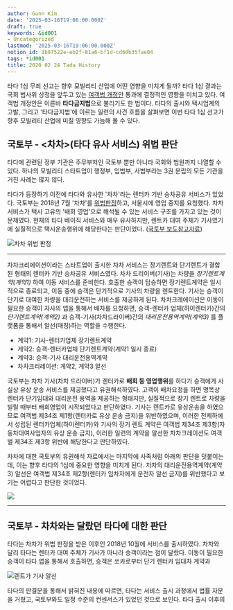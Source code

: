 ```yaml
---
author: Gunn Kim
date: '2025-03-16T19:06:00.000Z'
draft: true
keywords: &id001
- Uncategorized
lastmod: '2025-03-16T19:06:00.000Z'
notion_id: 1b87522e-eb2f-81a6-bf1d-cd60b35fae04
tags: *id001
title: 2020 02 24 Tada History
---
```


<!--
agree : 글 주제를 찾아서 들어온 방문자의 마음을 동의한다는 느낌을 준다. (유용한 기술이지만, 제대로 사용하는 사람은 드문 것이 현실이다.)
promise : 현재보다 분명히 나아질 수 있는 부분을 알려준다. (핵심만 이해한다면, 검색 상위권에 올릴 수 있다)
preview : 어떤 정보를 얻게되는지 알수 있도록 한다. (이글에서 활용법 5가지를 알아본다)
-->

타다 1심 무죄 선고는 향후 모빌리티 산업에 어떤 영향을 미치게 될까? 타다 1심 결과는 국회 법사위 상정을 앞두고 있는 [여객법 개정안](http://likms.assembly.go.kr/bill/billDetail.do?billId=PRC_D1F9B1B0T2E4Z1P5Y1M4W5C2X6R9A3) 통과에 결정적인 영향을 미치고 있다. 여객법 개정안은 이른바 **타다금지법**으로 불리기도 한 법이다. 타다의 출시와 택시업계의 고발, 그리고 '타다금지법'에 이르는 일련의 사건 흐름을 살펴보면 이번 타다 1심 선고가 향후 모빌리티 산업에 미칠 영향도 가늠해 볼 수 있다. 

## 국토부 - <차차>(타다 유사 서비스) 위법 판단
타다에 관련된 정부 기관은 주무부처인 국토부 뿐만 아니라 국회와 법원까지 나열할 수 있다. 하나의 모빌리티 스타트업이 행정부, 입법부, 사법부라는 3권 분립의 모든 기관을 거친 사례는 많지 않다.  

타다가 등장하기 이전에 타다와 유사한 '차차'라는 렌터카 기반 승차공유 서비스가 있었다. 국토부는 2018년 7월 '차차'를 [위법판정](http://www.molit.go.kr/USR/NEWS/m_72/dtl.jsp?lcmspage=4&id=95081133)하고, 서울시에 영업 중지를 요청했다. 차차 서비스가 택시 고유의 '배회 영업'으로 해석될 수 있는 서비스 구조를 가지고 있는 것이 문제였다. 현재의 타다 베이직 서비스와 매우 유사하지만, 렌트카 대여 주체가 기사였기에 실질적으로 택시운송행위에 해당한다는 판단이었다. ([국토부 보도참고자료](http://m.molit.go.kr/viewer/skin/doc.html?fn=7ac8005fc3e2d69c0ff5d2625836f552&rs=/viewer/result/20180731))

![차차 위법 판정](13-42.png)

---

차차크리에이션이라는 스타트업이 출시한 차차 서비스는 장기렌트와 단기렌트가 결합된 형태의 렌터카 기반 승차공유 서비스였다. 차차 드리이버(기사)는 차량을 *장기렌트계약(계약1)* 하여 이동 서비스를 준비한다. 호출한 승객이 탑승하면 장기렌트계약은 일시적으로 종료되고, 이동 중에 승객은 단기적으로 기사의 차량을 렌트한다. 기사는 승객이 단기로 대여한 차량을 대리운전하는 서비스를 제공하게 된다. 차차크레에이션은 이동이 필요한 승객이 자사의 앱을 통해서 배차를 요청하면, 승객-렌터카 업체(하이렌터카)간의 *단기렌트계약(계약2)* 과 승객-기사(차차드라이버)간의 *대리운전용역계약(계약3)* 를 플랫폼을 통해서 알선(매칭)하는 역할을 수행한다.

* 계약1: 기사-렌터카업체 장기렌트계약
* 게약2: 승객-렌터카업체 단기렌트계약(계약1 일시 종료)
* 계약3: 승객-기사 대리운전용역계약
* 차차크리레이션: 계약2, 계약3 알선

국토부는 차차 기사(차차 드라이버)가 렌터카로 **배회 등 영업행위**를 하다가 승객에게 사실상 유상 운송 서비스를 제공했다고 유권해석하였다. 고객이 배차요청을 하면 명목상 렌터카 단기임대와 대리운전 용역을 제공하는 형태지만, 실질적으로 장기 렌트로 차량을 빌릴 때부터 배회영업이 시작되었다고 판단하였다. 기사는 렌트카로 유상운송을 하였으므로 여객법 제34조 제1항(렌터카로 유상 운송 금지)을 위반하였으며, 이러한 전제하에서 성립된 렌터카업체(하이렌터카)와 기사의 장기 렌트 계약은 여객법 제34조 제3항(자동차대여사업자의 유상 운송 금지), 이러한 일련의 계약을 알선한 차차크레이션도 여객벌 제34조 제3항 위반에 해당한다고 판단하였다.

차차에 대한 국토부의 유권해석 자료에서는 마지막에 사족처럼 아래의 판단을 덧붙이는데, 이는 향후 타다의 1심에 중요한 영향을 미치게 된다. 차차의 대리운전용역계약(계약3) 알선은 여객법 제34조 제2항(렌터카 임차자에게 운전자 알선 금지)를 위반했다고 보기는 어렵다고 판단한 것이었다. 

![](49-42.png)

---

  
## 국토부 - 차차와는 달랐던 타다에 대한 판단

타다는 차차가 위법 판정을 받은 이후인 2018년 10월에 서비스를 출시하였다. 차차와 달리 타다는 렌터카 대여 주체가 기사가 아니라 승객이라는 점이 달랐다. 이동이 필요한 승객이 타다 앱을 통해서 호출하면, 승객은 쏘카로부터 단기 렌터카 임대차 계약과 

![렌트가 기사 알선](43-19.png)

타다의 판결문을 통해서 밝혀진 내용에 따르면, 타다는 서비스 출시 과정에서 법률 자문을 거쳤고, 국토부와도 일정 수준의 컨센서스가 있었던 것으로 보인다. 타다 출시 이후의 


